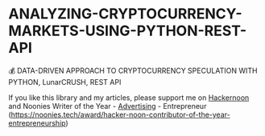 # ANALYZING-CRYPTOCURRENCY-MARKETS-USING-PYTHON-REST-API
💰 DATA-DRIVEN APPROACH TO CRYPTOCURRENCY SPECULATION WITH PYTHON, LunarCRUSH, REST API 


If you like this library and my articles, please support me on [Hackernoon](https://hackernoon.com/u/nich) and Noonies Writer of the Year - [Advertising](https://noonies.tech/award/hacker-noon-contributor-of-the-year-advertising) - Entrepreneur (https://noonies.tech/award/hacker-noon-contributor-of-the-year-entrepreneurship)
